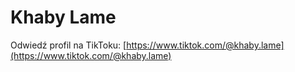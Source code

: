 # Khaby Lame


Odwiedź profil na TikToku: [https://www.tiktok.com/@khaby.lame](https://www.tiktok.com/@khaby.lame)
